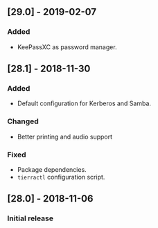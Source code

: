## [29.0] - 2019-02-07

### Added
- KeePassXC as password manager.

## [28.1] - 2018-11-30

### Added
- Default configuration for Kerberos and Samba.
### Changed
- Better printing and audio support    
### Fixed
- Package dependencies.
- `tierractl` configuration script.

## [28.0] - 2018-11-06

### Initial release
